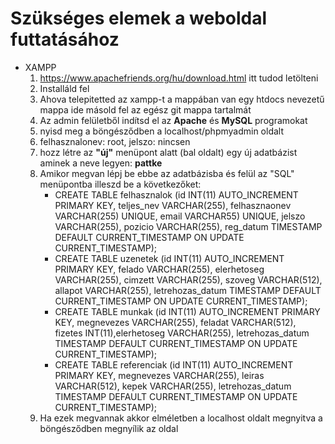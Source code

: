 # Szükséges elemek a weboldal futtatásához
- XAMPP
    1. https://www.apachefriends.org/hu/download.html itt tudod letölteni
    2. Installáld fel
    3. Ahova telepitetted az xampp-t a mappában van egy htdocs nevezetű mappa ide másold fel az egész git mappa tartalmát
    4. Az admin felületből indítsd el az **Apache** és **MySQL** programokat
    5. nyisd meg a böngésződben a localhost/phpmyadmin oldalt
    6. felhasznalonev: root, jelszo: nincsen
    7. hozz létre az **"új"** menüpont alatt (bal oldalt) egy új adatbázist aminek a neve legyen: **pattke**
    8. Amikor megvan lépj be ebbe az adatbázisba és felül az "SQL" menüpontba illeszd be a következőket:
        - CREATE TABLE felhasznalok (id INT(11) AUTO_INCREMENT PRIMARY KEY, teljes_nev VARCHAR(255), felhasznaonev VARCHAR(255) UNIQUE, email VARCHAR55) UNIQUE, jelszo VARCHAR(255), pozicio VARCHAR(255), reg_datum TIMESTAMP DEFAULT CURRENT_TIMESTAMP ON UPDATE CURRENT_TIMESTAMP);
        - CREATE TABLE uzenetek (id INT(11) AUTO_INCREMENT PRIMARY KEY, felado VARCHAR(255), elerhetoseg VARCHAR(255), cimzett VARCHAR(255), szoveg VARCHAR(512), allapot VARCHAR(255), letrehozas_datum TIMESTAMP DEFAULT CURRENT_TIMESTAMP ON UPDATE CURRENT_TIMESTAMP);
        - CREATE TABLE munkak (id INT(11) AUTO_INCREMENT PRIMARY KEY, megnevezes VARCHAR(255), feladat VARCHAR(512), fizetes INT(11),elerhetoseg VARCHAR(255), letrehozas_datum TIMESTAMP DEFAULT CURRENT_TIMESTAMP ON UPDATE CURRENT_TIMESTAMP);
        - CREATE TABLE referenciak (id INT(11) AUTO_INCREMENT PRIMARY KEY, megnevezes VARCHAR(255), leiras VARCHAR(512), kepek VARCHAR(255), letrehozas_datum TIMESTAMP DEFAULT CURRENT_TIMESTAMP ON UPDATE CURRENT_TIMESTAMP);
    9. Ha ezek megvannak akkor elméletben a localhost oldalt megnyitva a böngésződben megnyílik az oldal